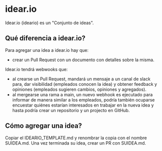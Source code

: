 # idear.io
Idear.io (ideario) es un "Conjunto de ideas". 

## Qué diferencia a idear.io?

Para agregar una idea a idear.io hay que: 

- crear un Pull Request con un documento con detalles sobre la misma. 

Idear.io tendrá webwooks que: 
- al crearse un Pull Request, mandará un mensaje a un canal de slack para, dar visibilidad (empleados conocen la idea) y obtener feedback y opiniones (empleados sugieren cambios, opiniones y agregados).
- al mergearse una rama a main, un nuevo webhook es ejecutado para informar de manera similar a los empleados, podría también ocuparse encuestar quiénes estarían interesados en trabajar en la nueva idea y hasta podría crear un repositorio y un projecto en GitHub.

## Cómo agregar una idea?

Copiar el IDEARIO_TEMPLATE.md y renombrar la copia con el nombre SUIDEA.md. Una vez terminada su idea, crear un PR con SUIDEA.md.

